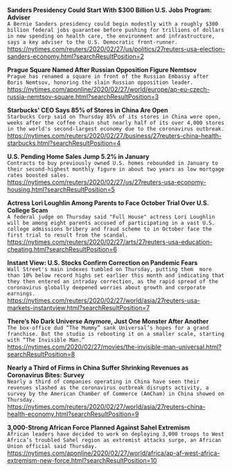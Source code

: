 **Sanders Presidency Could Start With $300 Billion U.S. Jobs Program: Adviser**\
`A Bernie Sanders presidency could begin modestly with a roughly $300 billion federal jobs guarantee before pushing for trillions of dollars in new spending on health care, the environment and infrastructure, says a key adviser to the U.S. Democratic front-runner.  `\
https://nytimes.com/reuters/2020/02/27/us/politics/27reuters-usa-election-sanders-economy.html?searchResultPosition=2

**Prague Square Named After Russian Opposition Figure Nemtsov**\
`Prague has renamed a square in front of the Russian Embassy after Boris Nemtsov, honoring the slain Russian opposition leader.`\
https://nytimes.com/aponline/2020/02/27/world/europe/ap-eu-czech-russia-nemtsov-square.html?searchResultPosition=3

**Starbucks' CEO Says 85% of Stores in China Are Open**\
`Starbucks Corp said on Thursday 85% of its stores in China were open, weeks after the coffee chain shut nearly half of its over 4,000 stores in the world's second-largest economy due to the coronavirus outbreak.`\
https://nytimes.com/reuters/2020/02/27/business/27reuters-china-health-starbucks.html?searchResultPosition=4

**U.S. Pending Home Sales Jump 5.2% in January**\
`Contracts to buy previously owned U.S. homes rebounded in January to their second-highest monthly figure in about two years as low mortgage rates boosted sales.`\
https://nytimes.com/reuters/2020/02/27/us/27reuters-usa-economy-housing.html?searchResultPosition=5

**Actress Lori Loughlin Among Parents to Face October Trial Over U.S. College Scam**\
`A federal judge on Thursday said "Full House" actress Lori Loughlin will be among eight parents accused of participating in a vast U.S. college admissions bribery and fraud scheme to in October face the first trial to result from the scandal.`\
https://nytimes.com/reuters/2020/02/27/arts/27reuters-usa-education-cheating.html?searchResultPosition=6

**Instant View: U.S. Stocks Confirm Correction on Pandemic Fears**\
`Wall Street's main indexes tumbled on Thursday, putting them  more than 10% below record highs set earlier this month and indicating that they then entered an intraday correction, as the rapid spread of the coronavirus globally deepened worries about growth and corporate earnings.`\
https://nytimes.com/reuters/2020/02/27/world/asia/27reuters-usa-markets-instantview.html?searchResultPosition=7

**There’s No Dark Universe Anymore, Just One Monster After Another**\
`The box-office dud “The Mummy” sank Universal’s hopes for a grand franchise. But the studio is rebooting it on a smaller scale, starting with “The Invisible Man.”`\
https://nytimes.com/2020/02/27/movies/the-invisible-man-universal.html?searchResultPosition=8

**Nearly a Third of Firms in China Suffer Shrinking Revenues as Coronavirus Bites: Survey**\
`Nearly a third of companies operating in China have seen their revenues slashed as the coronavirus outbreak disrupts activity, a survey by the American Chamber of Commerce (AmCham) in China showed on Thursday.`\
https://nytimes.com/reuters/2020/02/27/world/asia/27reuters-china-health-economy.html?searchResultPosition=9

**3,000-Strong African Force Planned Against Sahel Extremism**\
`African leaders have decided to work on deploying 3,000 troops to West Africa’s troubled Sahel region as extremist attacks surge, an African Union official said Thursday.`\
https://nytimes.com/aponline/2020/02/27/world/africa/ap-af-west-africa-extremism-new-force.html?searchResultPosition=10

